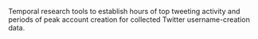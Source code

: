 Temporal research tools to establish hours of top tweeting activity and periods of peak account creation for collected Twitter username-creation data.
